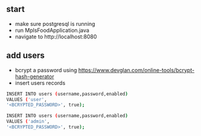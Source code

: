 ## start
* make sure postgresql is running
* run MplsFoodApplication.java
* navigate to http://localhost:8080

## add users
* bcrypt a password using https://www.devglan.com/online-tools/bcrypt-hash-generator
* insert users records
```bash
INSERT INTO users (username,password,enabled)
VALUES ('user',
'<BCRYPTED_PASSWORD>', true);

INSERT INTO users (username,password,enabled)
VALUES ('admin',
'<BCRYPTED_PASSWORD>', true); 
```
